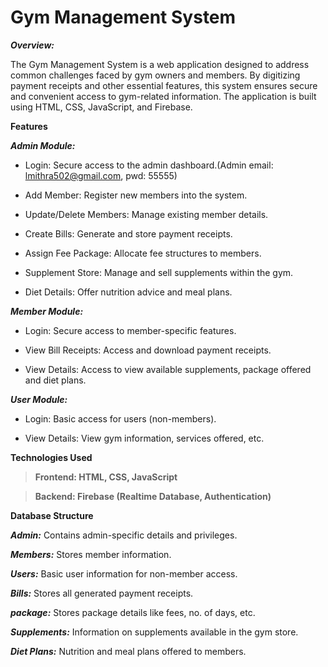  # Gym Management System

***Overview:***

The Gym Management System is a web application designed to address common challenges faced by gym owners and members. By digitizing payment receipts and other essential features, this system ensures secure and convenient access to gym-related information. The application is built using HTML, CSS, JavaScript, and Firebase.

**Features**

***Admin Module:***

* Login: Secure access to the admin dashboard.(Admin email: lmithra502@gmail.com, pwd: 55555)

* Add Member: Register new members into the system.

* Update/Delete Members: Manage existing member details.

* Create Bills: Generate and store payment receipts.

* Assign Fee Package: Allocate fee structures to members.

* Supplement Store: Manage and sell supplements within the gym.

* Diet Details: Offer nutrition advice and meal plans.

***Member Module:***

* Login: Secure access to member-specific features.

* View Bill Receipts: Access and download payment receipts.

* View Details: Access to view available supplements, package offered and diet plans.

***User Module:***

* Login: Basic access for users (non-members).

* View Details: View gym information, services offered, etc.

**Technologies Used**

> **Frontend: HTML, CSS, JavaScript**

> **Backend: Firebase (Realtime Database, Authentication)**

**Database Structure**

***Admin:*** Contains admin-specific details and privileges.

***Members:*** Stores member information.

***Users:*** Basic user information for non-member access.

***Bills:*** Stores all generated payment receipts.

***package:*** Stores package details like fees, no. of days, etc.

***Supplements:*** Information on supplements available in the gym store.

***Diet Plans:*** Nutrition and meal plans offered to members.
